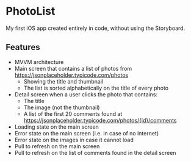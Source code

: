 # PhotoList

My first iOS app created entirely in code, without using the Storyboard.

## Features

- MVVM architecture
- Main screen that contains a list of photos from https://jsonplaceholder.typicode.com/photos
  - Showing the title and thumbnail
  - The list is sorted alphabetically on the title of every photo
- Detail screen when a user clicks the photo that contains:
  - The title
  - The image (not the thumbnail)
  - A list of the first 20 comments found at https://jsonplaceholder.typicode.com/photos/{id}/comments
- Loading state on the main screen
- Error state on the main screen (i.e. in case of no internet)
- Error state on the images in case it cannot load
- Pull to refresh on the main screen
- Pull to refresh on the list of comments found in the detail screen
